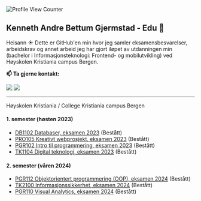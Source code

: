 ![Profile View Counter](https://komarev.com/ghpvc/?username=gjermstad-edu)

## Kenneth Andre Bettum Gjermstad - Edu 👋
Heisann ☀️ Dette er GitHub'en min hvor jeg samler eksamensbesvarelser, arbeidskrav og annet arbeid jeg har gjort iløpet av utdanningen min (bachelor i Informasjonsteknologi: Frontend- og mobilutvikling) ved Høyskolen Kristiania campus Bergen.

**📫 Ta gjerne kontakt:**

[<img src="https://img.shields.io/badge/LinkedIn-0077B5?style=for-the-badge&logo=linkedin&logoColor=white" />]([https://www.linkedin.com/in/marie-stigen/](https://www.linkedin.com/in/kennethbettumgjermstad/))
[<img src="https://img.shields.io/badge/Github-333?style=for-the-badge&logo=github&logoColor=white" />](https://github.com/gjermstad)

---
Høyskolen Kristiania / College Kristiania campus Bergen

#### 1. semester (høsten 2023)
- [DB1102 Databaser, eksamen 2023](https://github.com/gjermstad-edu/DB1102_databaser_h2023_eksamen) (Bestått)
- [PRO105 Kreativt webprosjekt, eksamen 2023](https://github.com/gjermstad-edu/PRO105_kreativt-webprosjekt_h2023_eksamen) (Bestått)
- [PGR102 Intro til programmering, eksamen 2023](https://github.com/gjermstad-edu/PGR102_intro-til-programmering_h2023_eksamen) (Bestått)
- [TK1104 Digital teknologi, eksamen 2023](https://github.com/gjermstad-edu/TK1104_Digital-teknologi_eksamen_H2023) (Bestått)

#### 2. semester (våren 2024)
- [PGR112 Objektorientert programmering (OOP), eksamen 2024](https://github.com/gjermstad-edu/PGR112_Objektorientert-programmering_v2024_Eksamensbesvarelse) (Bestått)
- [TK2100 Informasjonssikkerhet, eksamen 2024](https://github.com/gjermstad-edu/TK2100_Informasjonssikkerhet_eksamen_V2024) (Bestått)
- [PGR110 Visual Analytics, eksamen 2024](https://github.com/gjermstad-edu/PGR110_Visual-Analytics_eksamen_2024) (Bestått)

<!--

**Here are some ideas to get you started:**

🙋‍♀️ A short introduction - what is your organization all about?
🌈 Contribution guidelines - how can the community get involved?
👩‍💻 Useful resources - where can the community find your docs? Is there anything else the community should know?
🍿 Fun facts - what does your team eat for breakfast?
🧙 Remember, you can do mighty things with the power of [Markdown](https://docs.github.com/github/writing-on-github/getting-started-with-writing-and-formatting-on-github/basic-writing-and-formatting-syntax)
-->
